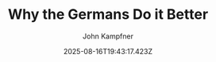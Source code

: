 ---
title: "Why the Germans Do it Better"
date: "2025-08-16T19:43:17.423Z"
author: "John Kampfner"
read_year: "NO"
recommendation: '3'
url: /bookshelf/why-the-germans-do-it-better
---